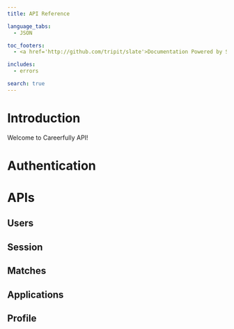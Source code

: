 ```yaml
---
title: API Reference

language_tabs:
  - JSON

toc_footers:
  - <a href='http://github.com/tripit/slate'>Documentation Powered by Slate</a>

includes:
  - errors

search: true
---
```


# Introduction

Welcome to Careerfully API!

# Authentication

# APIs

## Users
## Session
## Matches
## Applications
## Profile